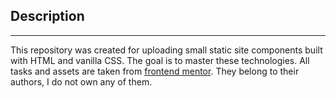 ## Description
---
This repository was created for uploading small static site components built with HTML and vanilla CSS. The goal is to master these technologies. All tasks and assets are taken from [frontend mentor](https://www.frontendmentor.io). They belong to their authors, I do not own any of them.